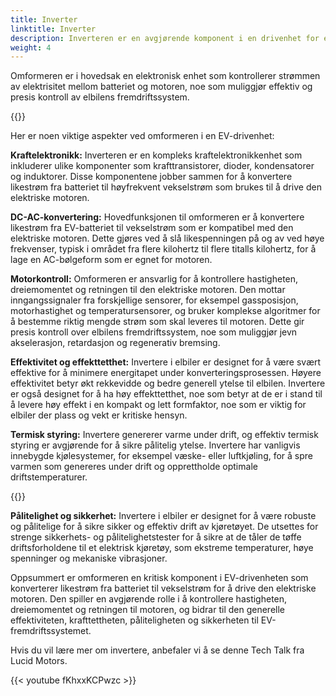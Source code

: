 ```yaml
---
title: Inverter
linktitle: Inverter
description: Inverteren er en avgjørende komponent i en drivenhet for elektriske kjøretøy (EV). Den er ansvarlig for å konvertere likestrøm (DC) elektrisitet lagret i kjøretøyets batteri til vekselstrøm (AC) elektrisitet, som deretter brukes til å drive den elektriske motoren som driver hjulene til EV.
weight: 4
---
```

<!-- markdownlint-disable MD033 -->
Omformeren er i hovedsak en elektronisk enhet som kontrollerer strømmen av elektrisitet mellom batteriet og motoren, noe som muliggjør effektiv og presis kontroll av elbilens fremdriftssystem.

{{<evkxdisplayaddarticle />}}

Her er noen viktige aspekter ved omformeren i en EV-drivenhet:

**Kraftelektronikk:** Inverteren er en kompleks kraftelektronikkenhet som inkluderer ulike komponenter som krafttransistorer, dioder, kondensatorer og induktorer. Disse komponentene jobber sammen for å konvertere likestrøm fra batteriet til høyfrekvent vekselstrøm som brukes til å drive den elektriske motoren.

**DC-AC-konvertering:** Hovedfunksjonen til omformeren er å konvertere likestrøm fra EV-batteriet til vekselstrøm som er kompatibel med den elektriske motoren. Dette gjøres ved å slå likespenningen på og av ved høye frekvenser, typisk i området fra flere kilohertz til flere titalls kilohertz, for å lage en AC-bølgeform som er egnet for motoren.

**Motorkontroll:** Omformeren er ansvarlig for å kontrollere hastigheten, dreiemomentet og retningen til den elektriske motoren. Den mottar inngangssignaler fra forskjellige sensorer, for eksempel gassposisjon, motorhastighet og temperatursensorer, og bruker komplekse algoritmer for å bestemme riktig mengde strøm som skal leveres til motoren. Dette gir presis kontroll over elbilens fremdriftssystem, noe som muliggjør jevn akselerasjon, retardasjon og regenerativ bremsing.

**Effektivitet og effekttetthet:** Invertere i elbiler er designet for å være svært effektive for å minimere energitapet under konverteringsprosessen. Høyere effektivitet betyr økt rekkevidde og bedre generell ytelse til elbilen. Invertere er også designet for å ha høy effekttetthet, noe som betyr at de er i stand til å levere høy effekt i en kompakt og lett formfaktor, noe som er viktig for elbiler der plass og vekt er kritiske hensyn.

**Termisk styring:** Invertere genererer varme under drift, og effektiv termisk styring er avgjørende for å sikre pålitelig ytelse. Invertere har vanligvis innebygde kjølesystemer, for eksempel væske- eller luftkjøling, for å spre varmen som genereres under drift og opprettholde optimale driftstemperaturer.

{{<evkxdisplayaddarticle />}}

**Pålitelighet og sikkerhet:** Invertere i elbiler er designet for å være robuste og pålitelige for å sikre sikker og effektiv drift av kjøretøyet. De utsettes for strenge sikkerhets- og pålitelighetstester for å sikre at de tåler de tøffe driftsforholdene til et elektrisk kjøretøy, som ekstreme temperaturer, høye spenninger og mekaniske vibrasjoner.

Oppsummert er omformeren en kritisk komponent i EV-drivenheten som konverterer likestrøm fra batteriet til vekselstrøm for å drive den elektriske motoren. Den spiller en avgjørende rolle i å kontrollere hastigheten, dreiemomentet og retningen til motoren, og bidrar til den generelle effektiviteten, krafttettheten, påliteligheten og sikkerheten til EV-fremdriftssystemet.

Hvis du vil lære mer om invertere, anbefaler vi å se denne Tech Talk fra Lucid Motors.

{{< youtube fKhxxKCPwzc >}}
